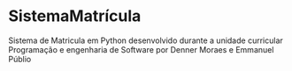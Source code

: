 # SistemaMatrícula
Sistema de Matricula em Python desenvolvido durante a unidade curricular Programação e engenharia de Software por Denner Moraes e Emmanuel Públio
